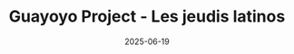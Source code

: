 ---
title: "Guayoyo Project - Les jeudis latinos"
date: "2025-06-19"
time: "19:30"
location: "Restaurant La Mère Laichaise - 78 bd de Ménilmontant, 75020 Paris"
weight: 1 # Default weight
---